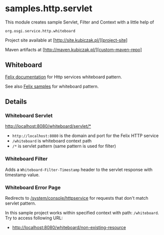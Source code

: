 
samples.http.servlet
====================

This module creates sample Servlet, Filter and Context with a little help of

```
org.osgi.service.http.whiteboard
```

Project site available at [http://site.kubiczak.pl/][project-site]

Maven artifacts at [http://maven.kubiczak.pl/][custom-maven-repo]

[project-site]: http://site.kubiczak.pl/
[custom-maven-repo]: http://maven.kubiczak.pl/


Whiteboard
----------

[Felix documentation][felix-osgi-http-whiteboard] for Http services whiteboard pattern.

See also [Felix samples][felix-whiteboard-samples] for whiteboard pattern.

Details
-------


### Whiteboard Servlet

[http://localhost:8080/whiteboard/servlet/*](http://localhost:8080/whiteboard/servlet/*)

* `http://localhost:8080` is the domain and port for the Felix HTTP service
* `/whiteboard` is whiteboard context path
* `/*` is servlet pattern (same pattern is used for filter)


### Whiteboard Filter

Adds a `Whiteboard-Filter-Timestamp` header to the servlet response with timestamp value.


### Whiteboard Error Page

Redirects to [/system/console/httpservice](http://localhost:8080/system/console/httpservice) for requests that don't match servlet pattern.

In this sample project works within specified context with path: `/whiteboard`. Try to access following URL:

* [http://localhost:8080/whiteboard/non-existing-resource](http://localhost:8080/whiteboard/non-existing-resource)



[felix-osgi-http-whiteboard]: http://felix.apache.org/documentation/subprojects/apache-felix-http-service.html#using-the-osgi-http-whiteboard
[felix-whiteboard-samples]: https://github.com/apache/felix/tree/trunk/http/samples/whiteboard
